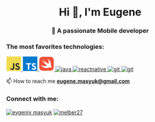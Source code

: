 <h1 align="center">Hi 👋, I'm Eugene</h1>
<h3 align="center">🚀 A passionate Mobile developer</h3>



<h3 align="left">The most favorites technologies: </h3>
<p align="left">
    <a href="https://developer.mozilla.org/en-US/docs/Web/JavaScript" target="_blank" rel="noreferrer">
    <img src="https://raw.githubusercontent.com/devicons/devicon/master/icons/javascript/javascript-original.svg" alt="javascript" width="40" height="40"/>   </a>
   <a href="https://www.typescriptlang.org/" target="_blank" rel="noreferrer">
    <img src="https://raw.githubusercontent.com/devicons/devicon/master/icons/typescript/typescript-original.svg" alt="typescript" width="40" height="40"/> </a>
    <a href="https://developer.apple.com/swift/" target="_blank" rel="noreferrer">
    <img src="https://raw.githubusercontent.com/devicons/devicon/master/icons/swift/swift-original.svg" alt="swift" width="40" height="40"/>
  </a>
  
<a href="https://www.java.com/" target="_blank" rel="noreferrer">
  <img src="https://brandslogos.com/wp-content/uploads/images/large/java-logo-1.png" alt="java" width="40" height="40"/>
  </a> 
    <a href="https://reactnative.dev/" target="_blank" rel="noreferrer">
    <img src="https://reactnative.dev/img/header_logo.svg" alt="reactnative" width="40" height="40"/>
  </a>
 
  <a href="https://git-scm.com/" target="_blank" rel="noreferrer">
    <img src="https://www.vectorlogo.zone/logos/git-scm/git-scm-icon.svg" alt="git" width="40" height="40"/>
  </a>
     <a href="https://kotlinlang.org/" target="_blank" rel="noreferrer">
    <img src="https://www.vectorlogo.zone/logos/kotlinlang/kotlinlang-icon.svg" alt="git" width="40" height="40"/>
  </a>
    
</p>

📫 How to reach me **eugene.masyuk@gmail.com**

<h3 align="left">Connect with me:</h3>
<p align="left">
<a href="https://linkedin.com/in/evgeniy masyuk" target="blank"><img align="center" src="https://raw.githubusercontent.com/rahuldkjain/github-profile-readme-generator/master/src/images/icons/Social/linked-in-alt.svg" alt="evgeniy masyuk" height="30" width="40" /></a>
  <a href="https://twitter.com/Eugene_Masyuk" target="blank"><img align="center" src="https://raw.githubusercontent.com/rahuldkjain/github-profile-readme-generator/master/src/images/icons/Social/twitter.svg" alt="melber27" height="30" width="40" /></a>
</p>

